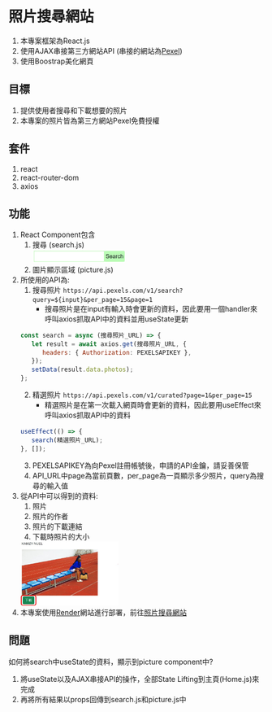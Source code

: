 # 照片搜尋網站
1. 本專案框架為React.js
2. 使用AJAX串接第三方網站API (串接的網站為[Pexel](https://www.pexels.com/zh-tw/))
3. 使用Boostrap美化網頁
## 目標
1. 提供使用者搜尋和下載想要的照片
2. 本專案的照片皆為第三方網站Pexel免費授權
## 套件
1. react
2. react-router-dom
3. axios
## 功能
1. React Component包含
   1. 搜尋 (search.js)  
      <img src="public/project8-1.jpg" alt="" width="40%"/>
   2. 圖片顯示區域 (picture.js)
2. 所使用的API為:  
   1. 搜尋照片 `https://api.pexels.com/v1/search?query=${input}&per_page=15&page=1`
      * 搜尋照片是在input有輸入時會更新的資料，因此要用一個handler來呼叫axios抓取API中的資料並用useState更新
   ```javascript
   const search = async (搜尋照片_URL) => {
      let result = await axios.get(搜尋照片_URL, {
         headers: { Authorization: PEXELSAPIKEY },
      });
      setData(result.data.photos);
   };
   ```
   2. 精選照片 `https://api.pexels.com/v1/curated?page=1&per_page=15`
      * 精選照片是在第一次載入網頁時會更新的資料，因此要用useEffect來呼叫axios抓取API中的資料
   ```javascript
   useEffect(() => {
      search(精選照片_URL);
   }, []);
   ```
   3. PEXELSAPIKEY為向Pexel註冊帳號後，申請的API金鑰，請妥善保管
   4. API_URL中page為當前頁數，per_page為一頁顯示多少照片，query為搜尋的輸入值
3. 從API中可以得到的資料:
   1. 照片
   2. 照片的作者
   3. 照片的下載連結
   4. 下載時照片的大小
   <img src="public/project8-2.jpg" alt="" width="40%"/>
4. 本專案使用[Render](https://render.com/)網站進行部署，前往[照片搜尋網站](https://picture-search-website-1.onrender.com)
## 問題
如何將search中useState的資料，顯示到picture component中?
1. 將useState以及AJAX串接API的操作，全部State Lifting到主頁(Home.js)來完成
2. 再將所有結果以props回傳到search.js和picture.js中
